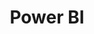 ---
blog: https://powerbi.microsoft.com/en-us/blog
facebook: https://facebook.com/microsoftbi
logohandle: microsoft_powerbi
sort: powerbi
title: Power BI
twitter: https://x.com/MSPowerBI
website: https://powerbi.microsoft.com/en-us/
wikipedia: https://en.wikipedia.org/wiki/Power_BI
youtube: https://youtube.com/c/mspowerbi
---